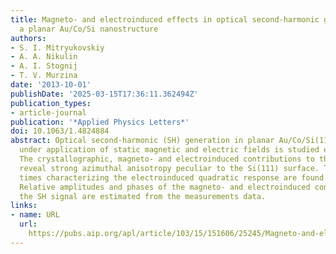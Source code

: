 ```yaml
---
title: Magneto- and electroinduced effects in optical second-harmonic generation from
  a planar Au/Co/Si nanostructure
authors:
- S. I. Mitryukovskiy
- A. A. Nikulin
- A. I. Stognij
- T. V. Murzina
date: '2013-10-01'
publishDate: '2025-03-15T17:36:11.362494Z'
publication_types:
- article-journal
publication: '*Applied Physics Letters*'
doi: 10.1063/1.4824884
abstract: Optical second-harmonic (SH) generation in planar Au/Co/Si(111) nanostructures
  under application of static magnetic and electric fields is studied experimentally.
  The crystallographic, magneto- and electroinduced contributions to the SH intensity
  reveal strong azimuthal anisotropy peculiar to the Si(111) surface. The transient
  times characterizing the electroinduced quadratic response are found to exceed 1 s.
  Relative amplitudes and phases of the magneto- and electroinduced constituents of
  the SH signal are estimated from the measurements data.
links:
- name: URL
  url: 
    https://pubs.aip.org/apl/article/103/15/151606/25245/Magneto-and-electroinduced-effects-in-optical
---
```

